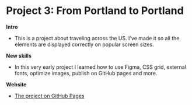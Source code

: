 # Project 3: From Portland to Portland

**Intro**

* This is a project about traveling across the US. I've made it so all the elements are displayed correctly on popular screen sizes.

**New skills**

* In this very early project I learned how to use Figma, CSS grid, external fonts, optimize images, publish on GitHub pages and more.

**Website**

* [The project on GitHub Pages](https://galon7.github.io/web_project_3)
